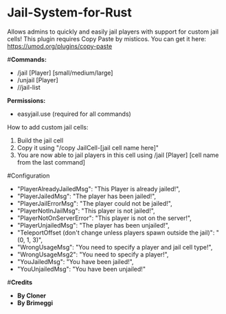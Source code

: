 # **Jail-System-for-Rust**
Allows admins to quickly and easily jail players with support for custom jail cells!
This plugin requires Copy Paste by misticos. You can get it here: https://umod.org/plugins/copy-paste

#**Commands:**
* /jail [Player] [small/medium/large]
* /unjail [Player]
* //jail-list

**Permissions:**
* easyjail.use (required for all commands)

How to add custom jail cells:
1. Build the jail cell
2. Copy it using "/copy JailCell-[jail cell name here]"
3. You are now able to jail players in this cell using /jail [Player] [cell name from the last command]

#Configuration
*   "PlayerAlreadyJailedMsg": "This Player is already jailed!",
*   "PlayerJailedMsg": "The player has been jailed!",
*   "PlayerJailErrorMsg": "The player could not be jailed!",
*   "PlayerNotInJailMsg": "This player is not jailed!",
*   "PlayerNotOnServerError": "This player is not on the server!",
*   "PlayerUnjailedMsg": "The player has been unjailed!",
*   "TeleportOffset (don't change unless players spawn outside the jail)": "(0, 1, 3)",
*   "WrongUsageMsg": "You need to specify a player and jail cell type!",
*   "WrongUsageMsg2": "You need to specify a player!",
*   "YouJailedMsg": "You have been jailed!",
*   "YouUnjailedMsg": "You have been unjailed!"

#**Credits**
*   **By Cloner**
*   **By Brimeggi**
